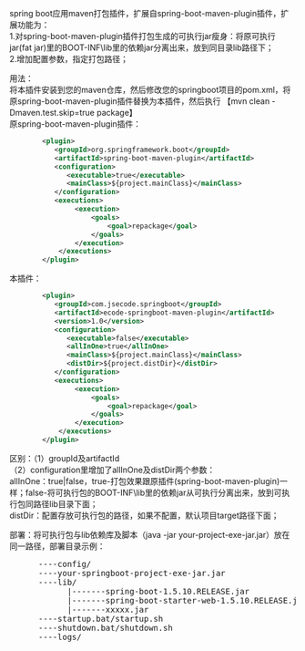 spring boot应用maven打包插件，扩展自spring-boot-maven-plugin插件，扩展功能为：  
1.对spring-boot-maven-plugin插件打包生成的可执行jar瘦身：将原可执行jar(fat jar)里的BOOT-INF\lib里的依赖jar分离出来，放到同目录lib路径下；  
2.增加配置参数，指定打包路径；

用法：    
将本插件安装到您的maven仓库，然后修改您的springboot项目的pom.xml，将原spring-boot-maven-plugin插件替换为本插件，然后执行 【mvn clean -Dmaven.test.skip=true package】  
原spring-boot-maven-plugin插件：  
```xml  
        <plugin>
           <groupId>org.springframework.boot</groupId>
           <artifactId>spring-boot-maven-plugin</artifactId>
           <configuration>
              <executable>true</executable> 
              <mainClass>${project.mainClass}</mainClass> 
           </configuration>
           <executions>
                <execution>
                    <goals>
                        <goal>repackage</goal>
                    </goals>
                </execution>
            </executions>
        </plugin> 
```

本插件：
```xml  
        <plugin>
           <groupId>com.jsecode.springboot</groupId>
           <artifactId>ecode-springboot-maven-plugin</artifactId>
           <version>1.0</version>
           <configuration>
              <executable>false</executable> 
              <allInOne>true</allInOne>
              <mainClass>${project.mainClass}</mainClass> 
              <distDir>${project.distDir}</distDir>
           </configuration>
           <executions>
                <execution>
                    <goals>
                        <goal>repackage</goal>
                    </goals>
                </execution>
            </executions>
        </plugin> 
```

区别：（1）groupId及artifactId  
（2）configuration里增加了allInOne及distDir两个参数：  
    allInOne：true|false，true-打包效果跟原插件(spring-boot-maven-plugin)一样；false-将可执行包的BOOT-INF\lib里的依赖jar从可执行分离出来，放到可执行包同路径lib目录下面；  
    distDir：配置存放可执行包的路径，如果不配置，默认项目target路径下面；  
    
部署：将可执行包与lib依赖库及脚本（java -jar your-project-exe-jar.jar）放在同一路径，部署目录示例：  
<pre>
      ----config/
      ----your-springboot-project-exe-jar.jar  
      ----lib/  
            |-------spring-boot-1.5.10.RELEASE.jar  
            |-------spring-boot-starter-web-1.5.10.RELEASE.jar    
            |-------xxxxx.jar
      ----startup.bat/startup.sh  
      ----shutdown.bat/shutdown.sh
      ----logs/
</pre>